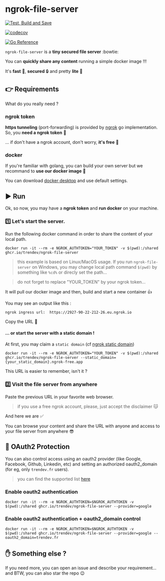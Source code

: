 # ngrok-file-server

[![Test, Build and Save](https://github.com/trendev/ngrok-file-server/actions/workflows/build.yml/badge.svg?branch=main)](https://github.com/trendev/ngrok-file-server/actions/workflows/build.yml)

[![codecov](https://codecov.io/gh/trendev/ngrok-file-server/branch/main/graph/badge.svg?token=YIWQFBITBF)](https://codecov.io/gh/trendev/ngrok-file-server)

[![Go Reference](https://pkg.go.dev/badge/github.com/trendev/ngrok-file-server.svg)](https://pkg.go.dev/github.com/trendev/ngrok-file-server)

`ngrok-file-server` is a **tiny secured file server** :bowtie:

You can **quickly share any content** running a simple docker image !!!

It's **fast** :rocket:, **secured** :lock: and pretty **lite** :mouse2:

## :point_right: Requirements

What do you really need ?

### ngrok token
**https tunneling** (port-forwarding) is provided by [ngrok](https://ngrok.com/) go implementation. So, you **need a ngrok token** :key:

... if don't have a ngrok account, don't worry, **it's free** :grimacing:

### docker
If you're familiar with golang, you can build your own server but we recommand to **use our docker image** :whale:

You can download [docker desktop](https://www.docker.com/products/docker-desktop/) and use default settings.

## :arrow_forward: Run

Ok, so now, you may have a **ngrok token** and **run docker** on your machine.

### :one: Let's start the server.

Run the following docker command in order to share the content of your local path.

`docker run -it --rm -e NGROK_AUTHTOKEN="YOUR_TOKEN" -v $(pwd):/shared ghcr.io/trendev/ngrok-file-server`
> this example is based on Linux/MacOS usage. If you run `ngrok-file-server` on Windows, you may change local path command `$(pwd)` by something like `%cd%` or direcly set the path...

> do not forget to replace "YOUR_TOKEN" by your ngrok token...

It will pull our docker image and then, build and start a new container :thumbsup:

You may see an output like this :

`ngrok ingress url:  https://2927-90-22-212-26.eu.ngrok.io`

Copy the URL :memo:

#### ... or start the server with a static domain !

At first, you may claim a `static domain` (cf [ngrok static domain](https://ngrok.com/blog-post/free-static-domains-ngrok-users?utm_campaign=Monthly%20Newsletter&utm_medium=email&_hsmi=273371496&_hsenc=p2ANqtz--jWYbTK8jp0_nOfOtdv6J-xx3yPPThs-yue05TvNqnWnV4cddDpbDVOBgfdT9o-xuo6-7UUEBImW1PlHTFoh3ZCmJCtw&utm_content=273371496&utm_source=hs_email))

`docker run -it --rm -e NGROK_AUTHTOKEN="YOUR_TOKEN" -v $(pwd):/shared ghcr.io/trendev/ngrok-file-server --static_domain={your_static_domain}.ngrok-free.app`

This URL is easier to remember, isn't it ?

### :two: Visit the file server from anywhere

Paste the previous URL in your favorite web browser.
> if you use a free ngrok account, please, just accept the disclaimer :kissing_cat:

And here we are :white_check_mark:

You can browse your content and share the URL with anyone and access to your file server from anywhere :sunglasses:

## :cop: OAuth2 Protection

You can also control access using an oauth2 provider (like Google, Facebook, Github, Linkedin, etc) and setting an authorized oauth2_domain (for eg, only `trendev.fr` users).

> you can find the supported list [here](https://ngrok.com/docs/cloud-edge/modules/oauth/#oauth-providers-supported-by-ngrok)

### Enable oauth2 authentication
`docker run -it --rm -e NGROK_AUTHTOKEN=$NGROK_AUTHTOKEN -v $(pwd):/shared ghcr.io/trendev/ngrok-file-server --provider=google`

### Enable oauth2 authentication + oauth2_domain control
`docker run -it --rm -e NGROK_AUTHTOKEN=$NGROK_AUTHTOKEN -v $(pwd):/shared ghcr.io/trendev/ngrok-file-server --provider=google --oauth2_domain=trendev.fr`

## :hand: Something else ?

If you need more, you can open an issue and describe your requirement... and BTW, you can also star the repo :wink:


